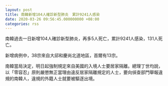 ```yaml
---
layout: post
title: 南韓新增104人確診新型肺炎　累計9241人感染
date: 2020-03-26 09:56:45.000000000 +08:00
categories: rss
---
```


南韓過去一日新增104人確診新型肺炎，再多5人死亡，累計9241人感染，131人死亡。

新增病例中，38宗來自大邱和慶尚北道地區，首爾有13宗。

南韓當局決定，明日起強制規定來自美國的入境人士要居家隔離。總理丁世均說，以「零容忍」原則嚴懲無正當理由違反居家隔離規定的人士，要向偵查部門舉報違規的南韓人，違規的外籍人士就要被驅逐出境。

